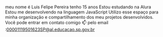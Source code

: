 meu nome é Luis Felipe Pereira tenho 15 anos 
Estou estudando na Alura
Estou me desenvolvendo na linguagem JavaScript
Utilizo esse espaço para minha organização e compartilhamento dos meu projetos desenvolvidos.
Você pode entrar em contato comigo 📫
pelo email :00001119501623SP@al.educacao.sp.gov.br
